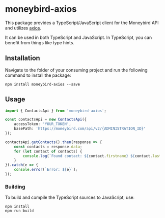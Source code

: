 # moneybird-axios

This package provides a TypeScript/JavaScript client for the Moneybird API and utilizes [axios](https://github.com/axios/axios).

It can be used in both TypeScript and JavaScript. In TypeScript, you can benefit from things like type hints.

## Installation

Navigate to the folder of your consuming project and run the following command to install the package:

```shell
npm install moneybird-axios --save
```

## Usage

```TypeScript
import { ContactsApi } from 'moneybird-axios';

const contactsApi = new ContactsApi({
    accessToken: 'YOUR_TOKEN',
    basePath: 'https://moneybird.com/api/v2/{ADMINISTRATION_ID}'
});

contactsApi.getContacts().then(response => {
    const contacts = response.data;
    for (let contact of contacts) {
        console.log(`Found contact: ${contact.firstname} ${contact.lastname}, ID ${contact.id}`);
    }
}).catch(e => {
    console.error(`Error: ${e}`);
});
```

### Building

To build and compile the TypeScript sources to JavaScript, use:

```shell
npm install
npm run build
```
